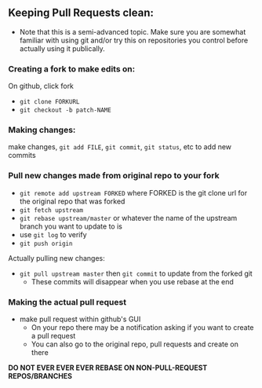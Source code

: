 ## Keeping Pull Requests clean:
- Note that this is a semi-advanced topic. Make sure you are somewhat familiar with using git and/or try this on repositories you control before actually using it publically.
### Creating a fork to make edits on:
On github, click fork
- `git clone FORKURL`
- `git checkout -b patch-NAME`
### Making changes:
make changes, `git add FILE`, `git commit`, `git status`, etc to add new commits
### Pull new changes made from original repo to your fork
- `git remote add upstream FORKED` where FORKED is the git clone url for the original repo that was forked
- `git fetch upstream`
- `git rebase upstream/master` or whatever the name of the upstream branch you want to update to is
- use `git log` to verify
- `git push origin`

Actually pulling new changes:
- `git pull upstream master` then `git commit` to update from the forked git
	- These commits will disappear when you use rebase at the end
### Making the actual pull request
- make pull request within github's GUI
  - On your repo there may be a notification asking if you want to create a pull request
  - You can also go to the original repo, pull requests and create on there

__**DO NOT EVER EVER EVER REBASE ON NON-PULL-REQUEST REPOS/BRANCHES**__
